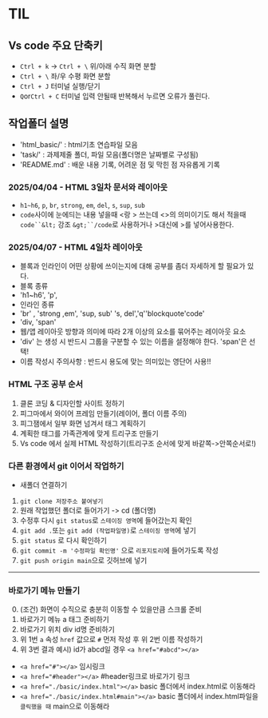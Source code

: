 # TIL
## Vs code 주요 단축키
* `Ctrl + k` -> `Ctrl + \` 위/아래 수직 화면 분할
* `Ctrl + \` 좌/우 수평 화면 분할
* `Ctrl + J` 터미널 실행/닫기
* `Q`or`Ctrl + C` 터미널 입력 안될때 반복해서 누르면 오류가 풀린다.
## 작업폴더 설명
* 'html_basic/' : html기초 연습파일 모음
* 'task/' : 과제제줄 폴더, 파일 모음(폴더명은 날짜별로 구성됨)
* 'README.md' : 배운 내용 기록, 어려운 점 및 막힌 점 자유롭게 기록
### 2025/04/04 - HTML 3일차 문서와 레이아웃
* `h1~h6`, `p`, `br`, `strong`, `em`, `del`, `s`, `sup`, `sub`
* `code`사이에 눈에듸는 내용 넣을때 &lt;랑 &gt; 쓰는데 <>의 의미이기도 해서 적을때 `code``&lt;` 강조 `&gt;``/code`로 사용하거나 >대신에 &gt;를 넣어사용한다.
### 2025/04/07 - HTML 4일차 레이아웃
* 블록과 인라인이 어떤 상황에 쓰이는지에 대해 공부를 좀더 자세하게 할 필요가 있다.
* 블록 종류
* 'h1~h6'<!-- 제목 -->, 'p'<!-- 내용 -->,
* 인라인 종류
* 'br' <!-- 강제 줄바꿈 -->, 'strong ,em'<!-- 강조할 내용(굵은글씨) -->, 'sup, sub'<!-- 아래첨자(숫자에 사용) --> 's, del'<!-- 교체 or 삭제-->,'q'<!-- 짧은 인용문 -->'blockquote<!-- 긴 인용문 -->'code'<!--  -->
* 'div, 'span'
* 웹/앱 레이아웃 방향과 의미에 따라 2개 이상의 요소를 묶어주는 레이아웃 요소
* 'div' 는 생성 시 반드시 그룹을 구분할 수 있는 이름을 설정해야 한다. 'span'은 선택!
* 이름 작성시 주의사항 : 반드시 용도에 맞는 의미있는 영단어 사용!!
### HTML 구조 공부 순서
1. 클론 코딩 & 디자인할 사이트 정하기
2. 피그마에서 와이어 프레임 만들기(레이어, 폴더 이름 주의)
3. 피그잼에서 일부 화면 넘겨서 태그 계획하기
4. 계획한 태그를 가족관계에 맞게 트리구조 만들기
5. Vs code 에서 실제 HTML 작성하기(트리구조 순서에 맞게 바같쪽->안쪽순서로!)
### 다른 환경에서 git 이어서 작업하기
* 새폴더 연결하기
1. `git clone 저장주소 붙여넣기`
2. 원래 작업했던 폴더로 들어가기 -> cd (폴더명)
3. 수정후 다시 `git status`로 `스테이징 영역`에 들어갔는지 확인
4. `git add .`또는 `git add (작업파일명)`로 `스테이징 영역`에 넣기
5. `git status` 로 다시 확인하기
6. `git commit -m '수정파일 확인명'` 으로 `리포지토리`에 들어가도록 작성
7. `git push origin main`으로 깃허브에 넣기
-----
### 바로가기 메뉴 만들기
0. (조건) 화면이 수직으로 충분히 이동할 수 있을만큼 스크롤 준비
1. 바로가기 메뉴 a 태그 준비하기
2. 바로가기 위치 div id명 준비하기
3. 위 1번 `a` 속성 `href` 값으로 `#` 먼저 작성 후 위 2번 이름 작성하기
4. 위 3번 결과 예시) id가 abcd일 경우 `<a href="#abcd"></a>`<!-- #이 id태그로 대체된다. -->

* `<a href="#"></a>` 임시링크<!-- 연결페이지 제작 전일 경우 -->
* `<a href="#header"></a>` #header링크로 바로가기 링크<!-- 같은파일 내 다른 위치 이동 -->
* `<a href="./basic/index.html"></a>` basic 폴더에서 index.html로 이동해라<!-- 상대경로링크 -->
* `<a href="./basic/index.html#main"></a>` basic 폴더에서 index.html파일을 `클릭했을 때` main으로 이동해라<!-- (상대경로링크 + 바로가기링크)다른파일 내 다른 위치 이동 -->